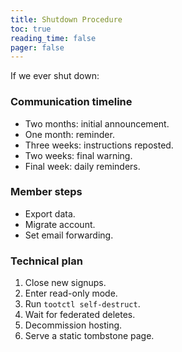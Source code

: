 ```yaml
---
title: Shutdown Procedure
toc: true
reading_time: false
pager: false
---
```


If we ever shut down:

### Communication timeline

- Two months: initial announcement.
- One month: reminder.
- Three weeks: instructions reposted.
- Two weeks: final warning.
- Final week: daily reminders.

### Member steps

- Export data.
- Migrate account.
- Set email forwarding.

### Technical plan

1. Close new signups.
2. Enter read-only mode.
3. Run `tootctl self-destruct`.
4. Wait for federated deletes.
5. Decommission hosting.
6. Serve a static tombstone page.

